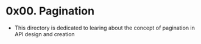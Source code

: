 # 0x00. Pagination
- This directory is dedicated to learing about the concept of pagination in API design and creation
